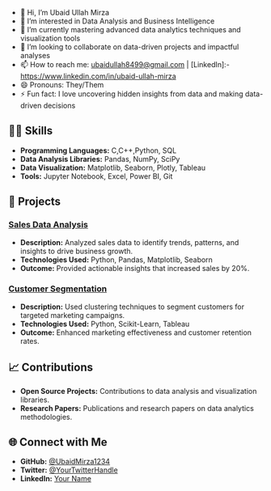 - 👋 Hi, I’m Ubaid Ullah Mirza
- 👀 I’m interested in Data Analysis and Business Intelligence
- 🌱 I’m currently mastering advanced data analytics techniques and visualization tools
- 💞️ I’m looking to collaborate on data-driven projects and impactful analyses
- 📫 How to reach me: ubaidullah8499@gmail.com | [LinkedIn]:-https://www.linkedin.com/in/ubaid-ullah-mirza
- 😄 Pronouns: They/Them
- ⚡ Fun fact: I love uncovering hidden insights from data and making data-driven decisions

## 🧑‍💻 Skills
- **Programming Languages:** C,C++,Python, SQL
- **Data Analysis Libraries:** Pandas, NumPy, SciPy
- **Data Visualization:** Matplotlib, Seaborn, Plotly, Tableau
- **Tools:** Jupyter Notebook, Excel, Power BI, Git

## 🚀 Projects
### [Sales Data Analysis](https://github.com/UbaidMirza1234/sales-data-analysis)
- **Description:** Analyzed sales data to identify trends, patterns, and insights to drive business growth.
- **Technologies Used:** Python, Pandas, Matplotlib, Seaborn
- **Outcome:** Provided actionable insights that increased sales by 20%.

### [Customer Segmentation](https://github.com/UbaidMirza1234/customer-segmentation)
- **Description:** Used clustering techniques to segment customers for targeted marketing campaigns.
- **Technologies Used:** Python, Scikit-Learn, Tableau
- **Outcome:** Enhanced marketing effectiveness and customer retention rates.

## 📈 Contributions
- **Open Source Projects:** Contributions to data analysis and visualization libraries.
- **Research Papers:** Publications and research papers on data analytics methodologies.

## 🌐 Connect with Me
- **GitHub:** [@UbaidMirza1234](https://github.com/UbaidMirza1234)
- **Twitter:** [@YourTwitterHandle](https://twitter.com/YourTwitterHandle)
- **LinkedIn:** [Your Name](https://www.linkedin.com/in/your-profile)

<!---
UbaidMirza1234/UbaidMirza1234 is a ✨ special ✨ repository because its `README.md` (this file) appears on your GitHub profile.
You can click the Preview link to take a look at your changes.
--->
